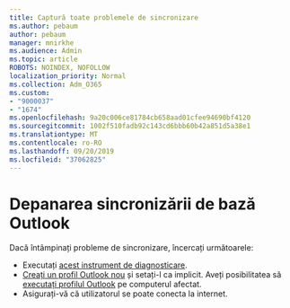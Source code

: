 ```yaml
---
title: Captură toate problemele de sincronizare
ms.author: pebaum
author: pebaum
manager: mnirkhe
ms.audience: Admin
ms.topic: article
ROBOTS: NOINDEX, NOFOLLOW
localization_priority: Normal
ms.collection: Adm_O365
ms.custom:
- "9000037"
- "1674"
ms.openlocfilehash: 9a20c006ce81784cb658aad01cfee94690bf4120
ms.sourcegitcommit: 1002f510fadb92c143cd6bbb60b42a851d5a38e1
ms.translationtype: MT
ms.contentlocale: ro-RO
ms.lasthandoff: 09/20/2019
ms.locfileid: "37062825"
---
```

# <a name="basic-outlook-sync-troubleshooting"></a>Depanarea sincronizării de bază Outlook

Dacă întâmpinați probleme de sincronizare, încercați următoarele:

- Executați [acest instrument de diagnosticare](https://aka.ms/sara-outlooksendreceive).
- [Creați un profil Outlook nou](https://support.office.com/article/f544c1ba-3352-4b3b-be0b-8d42a540459d) și setați-l ca implicit. Aveți posibilitatea să [executați profilul Outlook](https://aka.ms/SaRA-OutlookSetupProfile) pe computerul afectat.
- Asigurați-vă că utilizatorul se poate conecta la internet. 